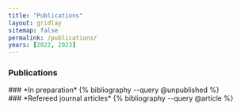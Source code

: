 ```yaml
---
title: "Publications"
layout: gridlay
sitemap: false
permalink: /publications/
years: [2022, 2023]
---
```


### Publications

<div class="jumbotron">
### *In preparation*
{% bibliography --query @unpublished %}
</div>

<div class="jumbotron">
### *Refereed journal articles*
{% bibliography --query @article %}
</div>
